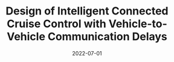---
title: "Design of Intelligent Connected Cruise Control with Vehicle-to-Vehicle Communication Delays"
authors:
- Zhuwei Wang
- Senfan Jin
- Chao Fang
- Lihan Liu
- Meng Li
- Song Guo

date: "2022-07-01"
doi: "10.1109/TVT.2022.3177008"

# Publication type.
# 1 = Conference paper; 2 = Journal article;
# 3 = Preprint Paper; 4 = Report; 5 = Book; 6 = Book section;
# 7 = Thesis; 8 = Patent
publication_types: ["2"]

# Publication name and optional abbreviated publication name.
publication: "*IEEE Transactions on Vehicular Technology*"
publication_short: "TVT (CCF-B)"

# url_pdf: https://ieeexplore.ieee.org/abstract/document/9699396
# url_code: ''
# url_dataset: ''
# url_poster: ''
# url_project: ''
# url_slides: ''
# url_video: ''

---
